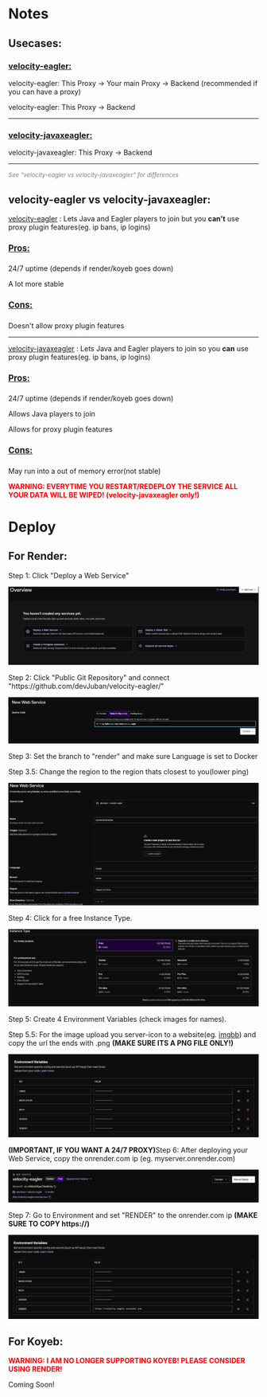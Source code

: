 <html>

<head></head>

<body>

<h1>Notes</h1>

<h2>Usecases:</h2>

<h3><u>velocity-eagler:</u></h3>

<p>velocity-eagler: This Proxy -> Your main Proxy -> Backend (recommended if you can have a proxy)</p>
<p>velocity-eagler: This Proxy -> Backend</p>

<hr>

<h3><u>velocity-javaxeagler:</u></h3>

<p>velocity-javaxeagler: This Proxy -> Backend</p>

<hr>
<p style="color: grey; font-size: 12px;"><i>See "velocity-eagler vs velocity-javaxeagler" for differences</i></p>

<h2>velocity-eagler vs velocity-javaxeagler: </h2>

<p> 
    <a href="example.com">velocity-eagler</a>
    : Lets Java and Eagler players to join but you <b>can't</b> use proxy plugin features(eg. ip bans, ip logins)
</p>

<h4 style="font-size: 17px"><u>Pros:</u></h4>
<p>24/7 uptime (depends if render/koyeb goes down)</p>
<p>A lot more stable</p>
<h4 style="font-size: 17px"><u>Cons:</u></h4>
<p>Doesn't allow proxy plugin features</p>

<hr>

<p> 
    <a href="example.com">velocity-javaxeagler</a>
    : Lets Java and Eagler players to join so you <b>can</b> use proxy plugin features(eg. ip bans, ip logins)
</p>

<h4 style="font-size: 17px"><u>Pros:</u></h4>
<p>24/7 uptime (depends if render/koyeb goes down)</p>
<p>Allows Java players to join</p>
<p>Allows for proxy plugin features</p>
<h4 style="font-size: 17px"><u>Cons:</u></h4>
<p>May run into a out of memory error(not stable)</p>

<p style="color: red;"><b>WARNING: EVERYTIME YOU RESTART/REDEPLOY THE SERVICE ALL YOUR DATA WILL BE WIPED! (velocity-javaxeagler only!)</b></p>

<h1>Deploy</h1>

<h2>For Render:</h2>

<p>Step 1: Click "Deploy a Web Service"</p>
<img src="./imgs/render/step1.png">
<p>Step 2: Click "Public Git Repository" and connect "https://github.com/devJuban/velocity-eagler/"</p>
<img src="./imgs/render/step2.png">
<p> Step 3: Set the branch to "render" and make sure Language is set to Docker</p>
<p> Step 3.5: Change the region to the region thats closest to you(lower ping)</p>
<img src="./imgs/render/step3.png">
<p> Step 4: Click for a free Instance Type.</p>
<img src="./imgs/render/step4.png">
<p> Step 5: Create 4 Environment Variables (check images for names).</p>
<p> Step 5.5: For the image upload you server-icon to a website(eg. <a href="https://imgbb.com/">imgbb</a>) and copy the url the ends with .png <b>(MAKE SURE ITS A PNG FILE ONLY!)</b></p>
<img src="./imgs/render/step5.png">
<p><b>(IMPORTANT, IF YOU WANT A 24/7 PROXY)</b>Step 6: After deploying your Web Service, copy the onrender.com ip (eg. myserver.onrender.com)</p>
<img src="./imgs/render/step6.png">
<p>Step 7: Go to Environment and set "RENDER" to the onrender.com ip <b>(MAKE SURE TO COPY https://)</b></p>
<img src="./imgs/render/step7.png">

<h2>For Koyeb:</h2>

<p style="color: red;"><b>WARNING: I AM NO LONGER SUPPORTING KOYEB! PLEASE CONSIDER USING RENDER!</b></p>

<p>Coming Soon!</p>

</body>

</html>